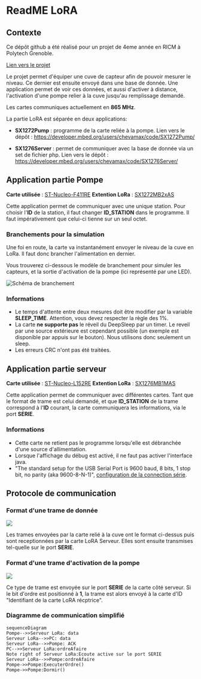 # ReadME LoRA

## Contexte

Ce dépôt github a été réalisé pour un projet de 4eme année en RICM à Polytech Grenoble.

[Lien vers le projet](http://air.imag.fr/index.php/Projets-2016-2017-Station_de_pompage_connect%C3%A9e)

Le projet permet d'équiper une cuve de capteur afin de pouvoir mesurer le niveau. Ce dernier est ensuite envoyé dans une base de donnée. 
Une application permet de voir ces données, et aussi d'activer à distance, l'activation d'une pompe relier à la cuve jusqu'au remplissage demandé.

Les cartes communiques actuellement en **865 MHz**.

La partie LoRA est séparée en deux applications:

* **SX1272Pump** : programme de la carte reliée à la pompe. 
Lien vers le dépôt : https://developer.mbed.org/users/chevamax/code/SX1272Pump/

* **SX1276Server** : permet de communiquer avec la base de donnée via un set de fichier php.
Lien vers le dépôt : https://developer.mbed.org/users/chevamax/code/SX1276Server/

## Application partie Pompe
**Carte utilisée** : [ST-Nucleo-F411RE](https://developer.mbed.org/platforms/ST-Nucleo-F411RE/ "Site MBED")
**Extention LoRa** : [SX1272MB2xAS](https://developer.mbed.org/components/SX1272MB2xAS/ "Site MBED")

Cette application permet de communiquer avec une unique station. Pour choisir l'**ID** de la station, il faut changer **ID_STATION** dans le programme. Il faut impérativement que celui-ci tienne sur un seul octet.


### Branchements pour la simulation
Une foi en route, la carte va instantanément envoyer le niveau de la cuve en LoRa. Il faut donc brancher l'alimentation en dernier.

Vous trouverez ci-dessous le modèle de branchement pour simuler les capteurs, et la sortie d'activation de la pompe (ici représenté par une LED).

![](https://i.imgur.com/v0tigst.png "Schéma de branchement")

### Informations
* Le temps d'attente entre deux mesures doit être modifier par la variable **SLEEP_TIME**. Attention, vous devez respecter la règle des 1%.
* La carte **ne supporte pas** le réveil du DeepSleep par un timer. Le reveil par une source extérieure est cependant possible (un exemple est disponible par appuis sur le bouton). Nous utilisons donc seulement un sleep.
* Les erreurs CRC n'ont pas été traitées.

## Application partie serveur
**Carte utilisée** : [ST-Nucleo-L152RE](https://developer.mbed.org/platforms/ST-Nucleo-L152RE/ "Site MBED")
**Extention LoRa** : [SX1276MB1MAS](https://developer.mbed.org/components/SX1276MB1xAS/ "Site MBED")

Cette application permet de communiquer avec différentes cartes. Tant que le format de trame est celui demandé, et que **ID_STATION** de la trame correspond à l'**ID** courant, la carte communiquera les informations, via le port **SERIE**.

### Informations
* Cette carte ne retient pas le programme lorsqu'elle est débranchée d'une source d'allimentation.
* Lorsque l'affichage du débug est activé, il ne faut pas activer l'interface java.
* "The standard setup for the USB Serial Port is 9600 baud, 8 bits, 1 stop bit, no parity (aka 9600-8-N-1)", [configuration de la connection série](https://developer.mbed.org/handbook/Terminals "Site MBED").

## Protocole de communication
### Format d'une trame de donnée
![](https://i.imgur.com/bsvkAve.png)

Les trames envoyées par la carte relié à la cuve ont le format ci-dessus puis sont receptionnées par la carte LoRA Serveur. Elles sont ensuite transmises tel-quelle sur le port **SERIE**.

### Format d'une trame d'activation de la pompe
![](https://i.imgur.com/yPeG9X4.png)

Ce type de trame est envoyée sur le port **SERIE** de la carte côté serveur. Si le bit d'ordre est positionné à **1**, la trame est alors envoyé à la carte d'ID "Identifiant de la carte LoRA récptrice".

### Diagramme de communication simplifié

```mermaid
sequenceDiagram
Pompe-->>Serveur LoRa: data
Serveur LoRa-->>PC: data
Serveur LoRa-->>Pompe: ACK
PC-->>Serveur LoRa:ordreAfaire
Note right of Serveur LoRa:Ecoute active sur le port SERIE
Serveur LoRa-->>Pompe:ordreAfaire
Pompe->>Pompe:ExecuterOrdre()
Pompe->>Pompe:Dormir()
```

